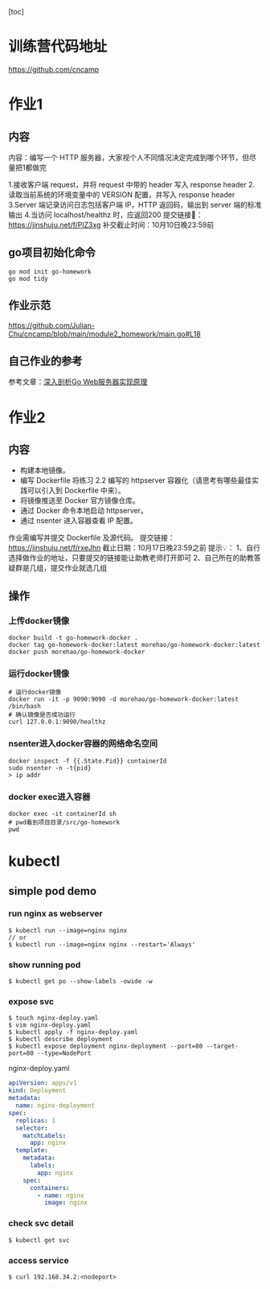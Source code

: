 [toc]

# 训练营代码地址
https://github.com/cncamp

# 作业1

## 内容

内容：编写一个 HTTP 服务器，大家视个人不同情况决定完成到哪个环节，但尽量把1都做完

1.接收客户端 request，并将 request 中带的 header 写入 response header
2.读取当前系统的环境变量中的 VERSION 配置，并写入 response header
3.Server 端记录访问日志包括客户端 IP，HTTP 返回码，输出到 server 端的标准输出
4.当访问 localhost/healthz 时，应返回200
提交链接🔗：https://jinshuju.net/f/PlZ3xg
补交截止时间：10月10日晚23:59前


## go项目初始化命令

```shell
go mod init go-homework
go mod tidy
```

## 作业示范
https://github.com/Julian-Chu/cncamp/blob/main/module2_homework/main.go#L18

## 自己作业的参考
参考文章：[深入剖析Go Web服务器实现原理](https://studygolang.com/articles/25849)

# 作业2

## 内容
- 构建本地镜像。
- 编写 Dockerfile 将练习 2.2 编写的 httpserver 容器化（请思考有哪些最佳实践可以引入到 Dockerfile 中来）。
- 将镜像推送至 Docker 官方镜像仓库。
- 通过 Docker 命令本地启动 httpserver。
- 通过 nsenter 进入容器查看 IP 配置。

作业需编写并提交 Dockerfile 及源代码。
提交链接：https://jinshuju.net/f/rxeJhn
截止日期：10月17日晚23:59之前
提示💡：
1、自行选择做作业的地址，只要提交的链接能让助教老师打开即可
2、自己所在的助教答疑群是几组，提交作业就选几组

## 操作
### 上传docker镜像
```shell
docker build -t go-homework-docker .
docker tag go-homework-docker:latest morehao/go-homework-docker:latest
docker push morehao/go-homework-docker
```
### 运行docker镜像
```shell
# 运行docker镜像
docker run -it -p 9090:9090 -d morehao/go-homework-docker:latest /bin/bash
# 确认镜像是否成功运行
curl 127.0.0.1:9090/healthz
```

### nsenter进入docker容器的网络命名空间
```shell
docker inspect -f {{.State.Pid}} containerId
sudo nsenter -n -t{pid}
> ip addr
```
### docker exec进入容器
```shell
docker exec -it containerId sh
# pwd看到项目目录/src/go-homework
pwd
```

# kubectl


## simple pod demo
### run nginx as webserver
```
$ kubectl run --image=nginx nginx
// or
$ kubectl run --image=nginx nginx --restart='Always'
```
### show running pod
```
$ kubectl get po --show-labels -owide -w
```
### expose svc
```
$ touch nginx-deploy.yaml
$ vim nginx-deploy.yaml
$ kubectl apply -f nginx-deploy.yaml
$ kubectl describe deployment
$ kubectl expose deployment nginx-deployment --port=80 --target-port=80 --type=NodePort
```
nginx-deploy.yaml
```yaml
apiVersion: apps/v1
kind: Deployment
metadata:
  name: nginx-deployment
spec:
  replicas: 1
  selector:
    matchLabels:
      app: nginx
  template:
    metadata:
      labels:
        app: nginx
    spec:
      containers:
        - name: nginx
          image: nginx
```
### check svc detail
```
$ kubectl get svc
```
### access service
```
$ curl 192.168.34.2:<nodeport>
```
